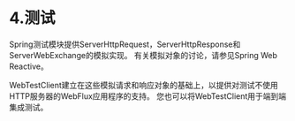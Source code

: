 # 4.测试

Spring测试模块提供ServerHttpRequest，ServerHttpResponse和ServerWebExchange的模拟实现。 有关模拟对象的讨论，请参见Spring Web Reactive。

WebTestClient建立在这些模拟请求和响应对象的基础上，以提供对测试不使用HTTP服务器的WebFlux应用程序的支持。 您也可以将WebTestClient用于端到端集成测试。

